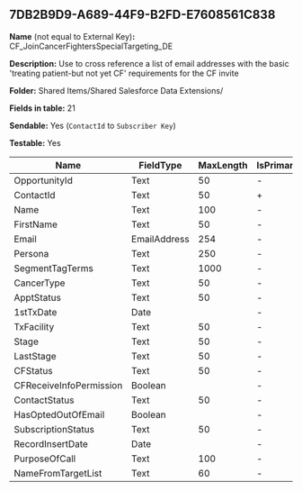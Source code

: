 ## 7DB2B9D9-A689-44F9-B2FD-E7608561C838

**Name** (not equal to External Key)**:** CF_JoinCancerFightersSpecialTargeting_DE

**Description:** Use to cross reference a list of email addresses with the basic 'treating patient-but not yet CF' requirements for the CF invite

**Folder:** Shared Items/Shared Salesforce Data Extensions/

**Fields in table:** 21

**Sendable:** Yes (`ContactId` to `Subscriber Key`)

**Testable:** Yes

| Name | FieldType | MaxLength | IsPrimaryKey | IsNullable | DefaultValue |
| --- | --- | --- | --- | --- | --- |
| OpportunityId | Text | 50 | - | + |  |
| ContactId | Text | 50 | + | - |  |
| Name | Text | 100 | - | + |  |
| FirstName | Text | 50 | - | + |  |
| Email | EmailAddress | 254 | - | - |  |
| Persona | Text | 250 | - | + |  |
| SegmentTagTerms | Text | 1000 | - | + |  |
| CancerType | Text | 50 | - | + |  |
| ApptStatus | Text | 50 | - | + |  |
| 1stTxDate | Date |  | - | + |  |
| TxFacility | Text | 50 | - | + |  |
| Stage | Text | 50 | - | + |  |
| LastStage | Text | 50 | - | + |  |
| CFStatus | Text | 50 | - | + |  |
| CFReceiveInfoPermission | Boolean |  | - | + |  |
| ContactStatus | Text | 50 | - | + |  |
| HasOptedOutOfEmail | Boolean |  | - | + |  |
| SubscriptionStatus | Text | 50 | - | + |  |
| RecordInsertDate | Date |  | - | + | GETDATE() |
| PurposeOfCall | Text | 100 | - | + |  |
| NameFromTargetList | Text | 60 | - | + |  |
